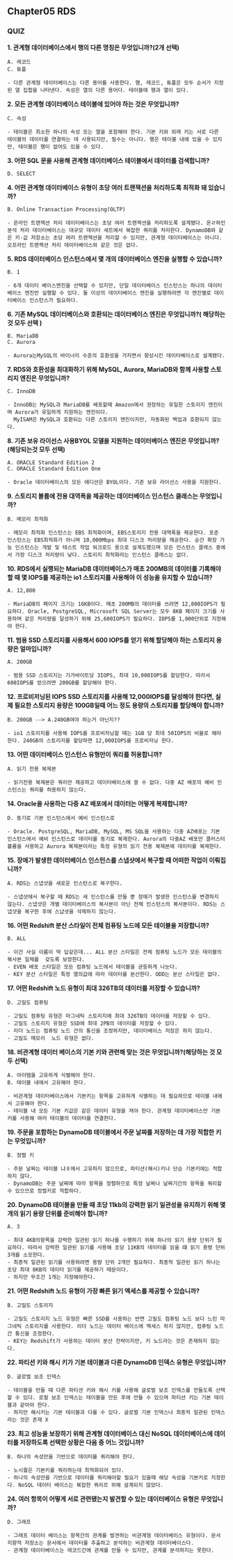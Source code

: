 ## Chapter05 RDS ##
### QUIZ ###

**1. 관계형 데이터베이스에서 행의 다른 명칭은 무엇입니까?(2개 선택)**

    A. 레코드
    C. 튜플

    - 다른 관계형 데이터베이스는 다른 용어를 사용한다. 행, 레코드, 튜플은 모두 순서가 지정된 열 집합을 나타낸다. 속성은 열의 다른 용어다. 테이블에 행과 열이 있다.

**2. 모든 관계형 데이터베이스 테이블에 있어야 하는 것은 무엇입니까?**

    C. 속성
    
    - 테이블은 최소한 하나의 속성 또는 열을 포함해야 한다. 기본 키와 외래 키는 서로 다른 테이블의 데이터를 연결하는 데 사용되지만, 필수는 아니다. 행은 테이블 내에 있을 수 있지만, 테이블은 행이 없어도 있을 수 있다.

**3. 어떤 SQL 문을 사용해 관계형 데이터베이스 테이블에서 데이터를 검색합니까?**

    D. SELECT


**4. 어떤 관계형 데이터베이스 유형이 초당 여러 트랜잭션을 처리하도록 최적화 돼 있습니까?**

    B. Online Transaction Processing(OLTP)

    - 온라인 트랜잭션 처리 데이터베이스는 초당 여러 트랜잭션을 처리하도록 설계됐다. 온ㄹ하인 분석 처리 데이터베이스는 대규모 데이터 세트에서 복잡한 쿼리를 처리한다. DynamoDB와 같은 키-값 저장소는 초당 여러 트랜잭션을 처리할 수 있지만, 관계형 데이터베이스는 아니다. 오프라인 트랜잭션 처리 데이터베이스와 같은 것은 없다.

**5. RDS 데이터베이스 인스턴스에서 몇 개의 데이터베이스 엔진을 실행할 수 있습니까?**
    
    B. 1

    - 6개 데이터 베이스엔진을 선택할 수 있지만, 단일 데이터베이스 인스턴스는 하나의 데이터베이스 엔진만 실행할 수 있다. 둘 이상의 데이터베이스 엔진을 실행하려면 각 엔진별로 데이터베이스 인스턴스가 필요하다.

**6. 기존 MySQL 데이터베이스와 호환되는 데이터베이스 엔진은 무엇입니까?( 해당하는 것 모두 선택 )**

    B. MariaDB
    C. Aurora

    - Aurora는MySQL의 바이너리 수준의 호환성을 가지면서 향상시킨 데이터베이스로 설계됐다. 

**7. RDS와 호환성을 최대화하기 위해 MySQL, Aurora, MariaDB와 함께 사용할 스토리지 엔진은 무엇입니까?**

    C. InnoDB

    - InnoDB는 MySQL과 MariaDB를 배포할때 Amazon에서 권장하는 유일한 스토리지 엔진이며 Aurora가 유일하게 지원하는 엔진이다.
      MyISAM은 MySQL과 호환되는 다른 스토리지 엔진이지만, 자동화된 백업과 호환되지 않는다.

**8. 기존 보유 라이선스 사용BYOL 모델을 지원하는 데이터베이스 엔진은 무엇입니까?(해당되는것 모두 선택)**

    A. ORACLE Standard Edition 2
    C. ORACLE Standard Edition One

    - Oracle 데이터베이스의 모든 에디션은 BYOL이다. 기존 보유 라이선스 사용을 지원한다.

**9. 스토리지 볼륨에 전용 대역폭을 제공하는 데이터베이스 인스턴스 클래스는 무엇입니까?**

    B. 메모리 최적화

    - 메모리 최적화 인스턴스는 EBS 최적화이며, EBS스토리지 전용 대역폭을 제공한다. 포준 인스턴스는 EBS최적화가 아니며 10,000Mbps 최대 디스크 처리량을 제공한다. 순간 확장 가능 인스턴스는 개발 및 테스트 작업 워크로드 용으로 설계도했으며 모든 인스턴스 클래스 중에서 가장 디스크 처리량이 낮다. 스토리지 최적화라는 인스턴스 클래스는 없다.

**10. RDS에서 실행되는 MariaDB 데이터베이스가 매초 200MB의 데이터를 기록해야 할 때 몇 IOPS를 제공하는 io1 스토리지를 사용해야 이 성능을 유지할 수 있습니까?**

    A. 12,800

    - MariaDB의 페이지 크기는 16KB이다. 매초 200MB의 데이터를 쓰려면 12,800IOPS가 필요하다. Oracle, PostgreSQL, Microsoft SQL Server는 모두 8KB 페이지 크기를 사용하며 같은 처리량을 달성하기 위해 25,600IOPS가 필요하다. IOPS를 1,000단위로 지정해야 한다.

**11. 범용 SSD 스토리지를 사용해서 600 IOPS를 얻기 위해 할당해야 하는 스토리지 용량은 얼마입니까?**

    A. 200GB

    - 범용 SSD 스토리지는 기가바이트당 3IOPS, 최대 10,000IOPS를 할당한다. 따라서 600IOPS를 얻으려면 200GB를 할당해야 한다.

**12. 프로비저닝된 IOPS SSD 스토리지를 사용해 12,000IOPS를 달성해야 한다면, 실제 필요한 스토리지 용량은 100GB일때 어느 정도 용량의 스토리지를 할당해야 합니까?**
    
    B. 200GB --> A.240GB여야 하는거 아닌지?? 

    - io1 스토리지를 사용해 IOPS를 프로비저닝할 때는 1GB 당 최대 50IOPS의 비율로 해야 한다. 240GB의 스토리지를 할당하면 12,000IOPS를 프로비저닝 한다.

**13. 어떤 데이터베이스 인스턴스 유형만이 쿼리를 허용합니까?**

    A. 읽기 전용 복제본

    - 읽기전용 복제본은 쿼리만 제공하고 데이터베이스에 쓸 수 없다. 다중 AZ 배포의 예비 인스턴스는 쿼리를 허용하지 않는다. 

**14. Oracle을 사용하는 다중 AZ 배포에서 데이터는 어떻게 복제합니까?**

    D. 동기로 기본 인스턴스에서 예비 인스턴스로

    - Oracle. PostgreSQL, MariaDB, MySQL, MS SQL을 사용하는 다중 AZ배포는 기본 인스턴스에서 예비 인스턴스로 데이터를 동기로 복제한다. Aurora의 다중AZ 배포만 클러스터 볼륨을 사용하고 Aurora 복제본이라는 특정 유형의 읽기 전용 복제본에 데이터를 복제한다.

**15. 장애가 발생한 데이터베이스 인스턴스를 스냅샷에서 복구할 때 어떠한 작업이 이뤄집니까?**

    A. RDS는 스냅샷을 새로운 인스턴스로 복구한다.

    - 스냅샷에서 복구할 때 RDS는 새 인스턴스를 만들 뿐 장애가 발생한 인스턴스를 변경하지 않는다. 스냅샷은 개별 데이터베이스의 복사본이 아닌 전체 인스턴스의 복사본이다. RDS는 스냅샷을 복구한 후에 스냡셧을 삭제하지 않는다.

**16. 어떤 Redshift 분산 스타일이 전체 컴퓨팅 노드에 모든 테이블을 저장합니까?**

    B. ALL

    - 이건 사실 이름이 딱 답같은데... ALL 분산 스타일은 전체 컴퓨팅 노드가 모든 테이블의 복사본 일체를  갖도록 보장한다.
    - EVEN 배포 스타일은 모든 컴퓨팅 노드에서 테이블을 균등하게 나눈다.
    - KEY 분산 스타일은 특정 열의값에 따라 데이터를 분산한다. ODD는 분산 스타일은 없다.

**17. 어떤 Redshift 노드 유형이 최대 326TB의 데이터를 저장할 수 있습니까?**

    D. 고밀도 컴퓨팅

    - 고밀도 컴퓨팅 유형은 마그네틱 스토리지에 최대 326TB의 데이터를 저장할 수 있다. 
    - 고밀도 스토리지 유형은 SSD에 최대 2PB의 데이터를 저장할 수 있다. 
    - 리더 노드는 컴퓨팅 노드 간의 통신을 조정하지만, 데이터베이스 저장은 하지 않는다. 
    - 고밀도 메모리  노드 유형은 없다.

**18. 비관계형 데이터 베이스의 기본 키와 관련해 맞는 것은 무엇입니까?(해당하는 것 모두 선택)**

    A. 아이템을 고유하게 식별해야 한다.
    B. 테이블 내에서 고유해야 한다.

    - 비관계형 데이터베이스에서 기본키는 항목을 고유하게 식별하는 데 필요하므로 테이블 내에서 고유해야 한다.
    - 테이블 내 모든 기본 키값은 같은 데이터 유형을 져야 한다. 관계형 데이터베이스만 기본 키를 사용해 여러 테이블의 데이터를 연결한다.

**19. 주문을 포함하는 DynamoDB 테이블에서 주문 날짜를 저장하는 데 가장 적합한 키는 무엇입니까?**

    B. 정렬 키

    - 주문 날짜는 테이블 냐ㅐ에서 고유하지 않으므로, 파티션(해시)키나 단순 기본키에는 적합하지 않다.
    - DynamoDB는 주문 날짜에 따라 항목을 정렬하므로 특정 날짜나 날짜기간의 항목을 쿼리할 수 있으므로 정렬키로 적합하다.

**20. DynamoDB 테이블을 만들 때 초당 11kb의 강력한 읽기 일관성을 유지하기 위해 몇 개의 읽기 용량 단위를 준비해야 합니까?**

    A. 3

    - 최대 4KB의항목을 강력한 일관된 읽기 하나를 수행하기 위해 하나의 읽기 용량 단위가 필요하다. 따라서 강력한 일관된 읽기를 사용해 초당 11KB의 데이터를 읽을 떄 읽기 용령 단위 3개를 소모한다.
    - 최종적 일관된 읽기를 사용하려면 용량 단위 2개만 필요하다. 최종적 일관된 읽기 하나는 초당 최대 8KB의 데이터 읽기를 제공하기 때문이다.
    - 하지만 무조건 1개는 지정해야한다.

**21. 어떤 Redshift 노드 유형이 가장 빠른 읽기 엑세스를 제공할 수 있습니까?**

    B. 고밀도 스토리지

    - 고밀도 스토리지 노드 유형은 빠른 SSD를 사용하는 반면 고밀도 컴퓨팅 노드 보다 느린 마그네틱 스토리지를 사용한다. 리더 노드는 데이터 베이스에 엑세스 하지 않지만, 컴퓨팅 노드 간 통신을 조정한다.
    - KEY는 Redshift가 사용하는 데이터 분산 전략이지만, 키 노드라는 것은 존재하지 않는다.

**22. 파티션 키와 해시 키가 기본 테이블과 다른 DynamoDB 인덱스 유형은 무엇입니까?**

    D. 글로벌 보조 인덱스

    - 테이블을 만들 때 다른 파티션 키와 해시 키를 사용해 글로벌 보조 인덱스를 만들도록 선택할 수 있다. 로컬 보조 인덱스는 테이블을 만든 후에 만들 수 있으며 파티션 키는 기본 테이블과 같아야 한다.
    - 하지만 해시키는 기본 테이블과 다를 수 있다. 글로벌 기본 인덱스나 최종적 일관된 인덱스라는 것은 존재 X

**23. 최고 성능을 보장하기 위해 관계형 데이터베이스 대신 NoSQL 데이터베이스에 데이터를 저장하도록 선택한 상황은 다음 중 어느 것입니까?**

    B. 하나의 속성만을 기반으로 데이터를 쿼리해야 한다.

    - 노시퀄은 기본키를 쿼리하는데 최적화되어 있다.
    - 하나의 속성만을 기반으로 데이터를 쿼리해야할 필요가 있을때 해당 속성을 기본키로 지정한다. NoSQL 데이터 베이스는 복잡한 쿼리르 위해 설계되지 않았다.

**24. 여러 항목이 어떻게 서로 관련됐는지 발견할 수 있는 데이터베이스 유형은 무엇입니까?**
    
    D. 그래프

    - 그래프 데이터 베이스는 항목간의 관계를 발견하는 비관계형 데이터베이스 유형이다. 문서 지향적 저장소는 문서에서 데이터를 추출하고 분석하는 비관계형 데이터베이스다. 
    - 관계형 데이터베이스는 레코드간에 관계를 만들 수 있지만, 관계를 분석하지는 못한다.



